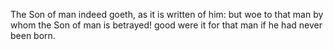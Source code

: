 The Son of man indeed goeth, as it is written of him: but woe to that man by whom the Son of man is betrayed! good were it for that man if he had never been born.
